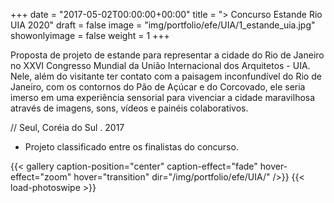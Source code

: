 +++
date = "2017-05-02T00:00:00+00:00"
title = "> Concurso Estande Rio UIA 2020"
draft = false
image = "img/portfolio/efe/UIA/1_estande_uia.jpg"
showonlyimage = false
weight = 1
+++

<!--more-->

Proposta de projeto de estande para representar a cidade do Rio de Janeiro no XXVI Congresso Mundial da União Internacional dos Arquitetos - UIA. Nele, além do visitante ter contato com a paisagem inconfundível do Rio de Janeiro, com os contornos do Pão de Açúcar e do Corcovado, ele seria imerso em uma experiência sensorial para  vivenciar a cidade maravilhosa através de imagens, sons, vídeos e painéis colaborativos.

// Seul, Coréia do Sul . 2017

* Projeto classificado entre os finalistas do concurso.

{{< gallery caption-position="center" caption-effect="fade" hover-effect="zoom" hover="transition" dir="/img/portfolio/efe/UIA/" />}} {{< load-photoswipe >}}
